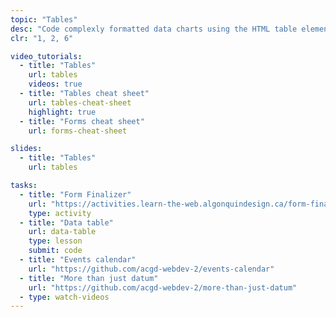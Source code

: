 ```yaml
---
topic: "Tables"
desc: "Code complexly formatted data charts using the HTML table element."
clr: "1, 2, 6"

video_tutorials:
  - title: "Tables"
    url: tables
    videos: true
  - title: "Tables cheat sheet"
    url: tables-cheat-sheet
    highlight: true
  - title: "Forms cheat sheet"
    url: forms-cheat-sheet

slides:
  - title: "Tables"
    url: tables

tasks:
  - title: "Form Finalizer"
    url: "https://activities.learn-the-web.algonquindesign.ca/form-finalizer/"
    type: activity
  - title: "Data table"
    url: data-table
    type: lesson
    submit: code
  - title: "Events calendar"
    url: "https://github.com/acgd-webdev-2/events-calendar"
  - title: "More than just datum"
    url: "https://github.com/acgd-webdev-2/more-than-just-datum"
  - type: watch-videos
---
```

